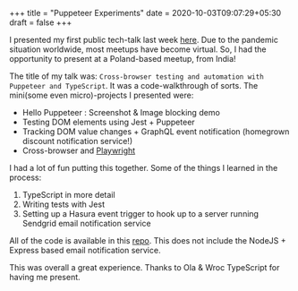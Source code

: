 +++
title = "Puppeteer Experiments"
date = 2020-10-03T09:07:29+05:30
draft = false
+++

I presented my first public tech-talk last week [here](https://www.meetup.com/WrocTypeScript/events/sjzhvqybcmbfc/). Due to the pandemic situation worldwide, most meetups have become virtual. So, I had the opportunity to present at a Poland-based meetup, from India!

The title of my talk was: `Cross-browser testing and automation with Puppeteer and TypeScript`. It was a code-walkthrough of sorts. The mini(some even micro)-projects I presented were:
- Hello Puppeteer : Screenshot & Image blocking demo
- Testing DOM elements using Jest + Puppeteer
- Tracking DOM value changes + GraphQL event notification (homegrown discount notification service!)
- Cross-browser and [Playwright](https://github.com/microsoft/playwright)

I had a lot of fun putting this together. Some of the things I learned in the process:
1. TypeScript in more detail
2. Writing tests with Jest
3. Setting up a Hasura event trigger to hook up to a server running Sendgrid email notification service

All of the code is available in this [repo](https://github.com/meerasndr/puppeteer-experiment). This does not include the NodeJS + Express based email notification service.

This was overall a great experience. Thanks to Ola & Wroc TypeScript for having me present.